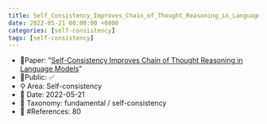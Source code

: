 ```yaml
---
title: Self_Consistency_Improves_Chain_of_Thought_Reasoning_in_Language_Models
date: 2022-05-21 00:00:00 +0800
categories: [self-consistency]
tags: [self-consistency]
---
```


- 📙Paper: "[Self-Consistency Improves Chain of Thought Reasoning in Language Models](https://semanticscholar.org/paper/Self-Consistency-Improves-Chain-of-Thought-in-Wang-Wei/5f19ae1135a9500940978104ec15a5b8751bc7d2)"
- 🔑Public: ✅
- ⚲ Area: Self-consistency
- 📅 Date: 2022-05-21
- 🔎 Taxonomy: fundamental / self-consistency
- 📝 #References: 80
